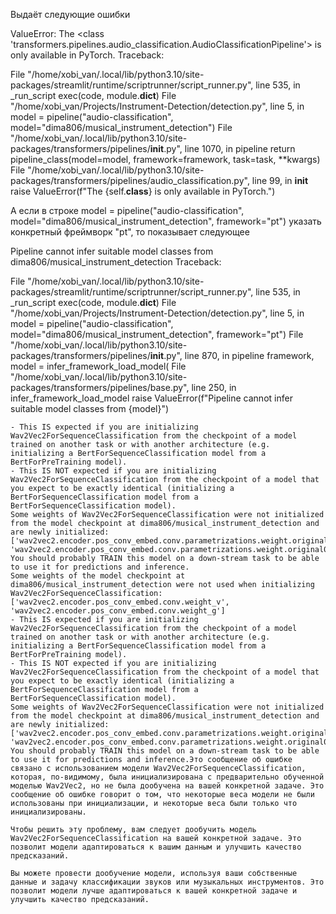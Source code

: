 Выдаёт следующие ошибки

ValueError: The <class 'transformers.pipelines.audio_classification.AudioClassificationPipeline'> is only available in PyTorch.
Traceback:

File "/home/xobi_van/.local/lib/python3.10/site-packages/streamlit/runtime/scriptrunner/script_runner.py", line 535, in _run_script
    exec(code, module.__dict__)
File "/home/xobi_van/Projects/Instrument-Detection/detection.py", line 5, in <module>
    model = pipeline("audio-classification", model="dima806/musical_instrument_detection")
File "/home/xobi_van/.local/lib/python3.10/site-packages/transformers/pipelines/__init__.py", line 1070, in pipeline
    return pipeline_class(model=model, framework=framework, task=task, **kwargs)
File "/home/xobi_van/.local/lib/python3.10/site-packages/transformers/pipelines/audio_classification.py", line 99, in __init__
    raise ValueError(f"The {self.__class__} is only available in PyTorch.")


А если в строке model = pipeline("audio-classification", model="dima806/musical_instrument_detection", framework="pt") указать конкретный фреймворк "pt", то показывает следующее 

Pipeline cannot infer suitable model classes from dima806/musical_instrument_detection
Traceback:

File "/home/xobi_van/.local/lib/python3.10/site-packages/streamlit/runtime/scriptrunner/script_runner.py", line 535, in _run_script
    exec(code, module.__dict__)
File "/home/xobi_van/Projects/Instrument-Detection/detection.py", line 5, in <module>
    model = pipeline("audio-classification", model="dima806/musical_instrument_detection", framework="pt")
File "/home/xobi_van/.local/lib/python3.10/site-packages/transformers/pipelines/__init__.py", line 870, in pipeline
    framework, model = infer_framework_load_model(
File "/home/xobi_van/.local/lib/python3.10/site-packages/transformers/pipelines/base.py", line 250, in infer_framework_load_model
    raise ValueError(f"Pipeline cannot infer suitable model classes from {model}")


   ``` для     detection2.py после запуска на стримлите в терминале выдает такую ошибку:Wav2Vec2ForSequenceClassification: ['wav2vec2.encoder.pos_conv_embed.conv.weight_v', 'wav2vec2.encoder.pos_conv_embed.conv.weight_g']
- This IS expected if you are initializing Wav2Vec2ForSequenceClassification from the checkpoint of a model trained on another task or with another architecture (e.g. initializing a BertForSequenceClassification model from a BertForPreTraining model).
- This IS NOT expected if you are initializing Wav2Vec2ForSequenceClassification from the checkpoint of a model that you expect to be exactly identical (initializing a BertForSequenceClassification model from a BertForSequenceClassification model).
Some weights of Wav2Vec2ForSequenceClassification were not initialized from the model checkpoint at dima806/musical_instrument_detection and are newly initialized: ['wav2vec2.encoder.pos_conv_embed.conv.parametrizations.weight.original1', 'wav2vec2.encoder.pos_conv_embed.conv.parametrizations.weight.original0']
You should probably TRAIN this model on a down-stream task to be able to use it for predictions and inference.
Some weights of the model checkpoint at dima806/musical_instrument_detection were not used when initializing Wav2Vec2ForSequenceClassification: ['wav2vec2.encoder.pos_conv_embed.conv.weight_v', 'wav2vec2.encoder.pos_conv_embed.conv.weight_g']
- This IS expected if you are initializing Wav2Vec2ForSequenceClassification from the checkpoint of a model trained on another task or with another architecture (e.g. initializing a BertForSequenceClassification model from a BertForPreTraining model).
- This IS NOT expected if you are initializing Wav2Vec2ForSequenceClassification from the checkpoint of a model that you expect to be exactly identical (initializing a BertForSequenceClassification model from a BertForSequenceClassification model).
Some weights of Wav2Vec2ForSequenceClassification were not initialized from the model checkpoint at dima806/musical_instrument_detection and are newly initialized: ['wav2vec2.encoder.pos_conv_embed.conv.parametrizations.weight.original1', 'wav2vec2.encoder.pos_conv_embed.conv.parametrizations.weight.original0']
You should probably TRAIN this model on a down-stream task to be able to use it for predictions and inference.Это сообщение об ошибке связано с использованием модели Wav2Vec2ForSequenceClassification, которая, по-видимому, была инициализирована с предварительно обученной моделью Wav2Vec2, но не была дообучена на вашей конкретной задаче. Это сообщение об ошибке говорит о том, что некоторые веса модели не были использованы при инициализации, и некоторые веса были только что инициализированы.

Чтобы решить эту проблему, вам следует дообучить модель Wav2Vec2ForSequenceClassification на вашей конкретной задаче. Это позволит модели адаптироваться к вашим данным и улучшить качество предсказаний.

Вы можете провести дообучение модели, используя ваши собственные данные и задачу классификации звуков или музыкальных инструментов. Это позволит модели лучше адаптироваться к вашей конкретной задаче и улучшить качество предсказаний.

